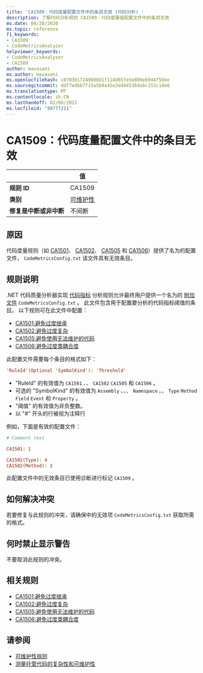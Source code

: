 ```yaml
---
title: 'CA1509：代码度量配置文件中的条目无效 (代码分析) '
description: 了解代码分析规则 CA1509：代码度量值配置文件中的条目无效
ms.date: 04/28/2020
ms.topic: reference
f1_keywords:
- CA1509
- CodeMetricsAnalyzer
helpviewer_keywords:
- CodeMetricsAnalyzer
- CA1509
author: mavasani
ms.author: mavasani
ms.openlocfilehash: c8703b17249688d1f114d05fe5e809e6944f5bbe
ms.sourcegitcommit: ddf7edb67715a5b9a45e3dd44536dabc153c1de0
ms.translationtype: MT
ms.contentlocale: zh-CN
ms.lasthandoff: 02/06/2021
ms.locfileid: "99777211"
---
```

# <a name="ca1509-invalid-entry-in-code-metrics-configuration-file"></a>CA1509：代码度量配置文件中的条目无效

| | 值 |
|-|-|
| **规则 ID** |CA1509|
| **类别** |[可维护性](maintainability-warnings.md)|
| **修复是中断或非中断** |不间断|

## <a name="cause"></a>原因

代码度量规则（如 [CA1501](ca1501.md)、 [CA1502](ca1502.md)、 [CA1505](ca1505.md) 和 [CA1506](ca1506.md)）提供了名为的配置文件， `CodeMetricsConfig.txt` 该文件具有无效条目。

## <a name="rule-description"></a>规则说明

.NET 代码质量分析器实现 [代码指标](/visualstudio/code-quality/code-metrics-values) 分析规则允许最终用户提供一个名为的 [附加文件](https://github.com/dotnet/roslyn/blob/release/dev16.6/docs/analyzers/Using%20Additional%20Files.md) `CodeMetricsConfig.txt` 。 此文件包含用于配置要分析的代码指标阈值的条目。 以下规则可在此文件中配置：

- [CA1501:避免过度继承](ca1501.md)
- [CA1502:避免过度复杂](ca1502.md)
- [CA1505:避免使用无法维护的代码](ca1505.md)
- [CA1506:避免过度类耦合度](ca1506.md)

此配置文件需要每个条目的格式如下：

```ini
'RuleId'(Optional 'SymbolKind'): 'Threshold'
```

- "RuleId" 的有效值为 `CA1501` 、、 `CA1502` `CA1505` 和 `CA1506` 。
- 可选的 "SymbolKind" 的有效值为 `Assembly` 、、、 `Namespace` 、、 `Type` `Method` `Field` `Event` 和 `Property` 。
- "阈值" 的有效值为非负整数。
- 以 "#" 开头的行被视为注释行

例如，下面是有效的配置文件：

```ini
# Comment text

CA1501: 1

CA1502(Type): 4
CA1502(Method): 2
```

此配置文件中的无效条目已使用诊断进行标记 `CA1509` 。

## <a name="how-to-fix-violations"></a>如何解决冲突

若要修复与此规则的冲突，请确保中的无效项 `CodeMetricsConfig.txt` 获取所需的格式。

## <a name="when-to-suppress-warnings"></a>何时禁止显示警告

不要取消此规则的冲突。

## <a name="related-rules"></a>相关规则

- [CA1501:避免过度继承](ca1501.md)
- [CA1502:避免过度复杂](ca1502.md)
- [CA1505:避免使用无法维护的代码](ca1505.md)
- [CA1506:避免过度类耦合度](ca1506.md)

## <a name="see-also"></a>请参阅

- [可维护性规则](maintainability-warnings.md)
- [测量托管代码的复杂性和可维护性](/visualstudio/code-quality/code-metrics-values)
